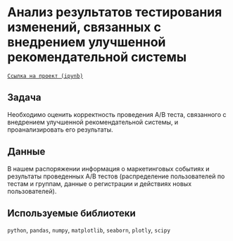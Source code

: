 # Анализ результатов тестирования изменений, связанных с внедрением улучшенной рекомендательной системы

[`Ссылка на проект (ipynb)`](https://disk.yandex.ru/d/DOEQDcydnFav3A)

## Задача
Необходимо оценить корректность проведения A/B теста, связанного с внедрением улучшенной рекомендательной системы, и проанализировать его результаты.

## Данные 
В нашем распоряжении информация о маркетинговых событиях и результаты проведенных A/B тестов (распределение пользователей по тестам и группам, данные о регистрации и действиях новых пользователей).

## Используемые библиотеки
`python`, `pandas`, `numpy`, `matplotlib`, `seaborn`, `plotly`, `scipy`